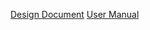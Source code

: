 [Design Document](https://github.com/mipierc/university/blob/main/university/DesignDoc.md)
[User Manual](https://github.com/mipierc/university/blob/main/university/UserManual.md)
